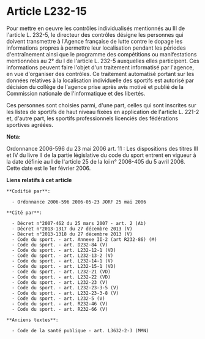 # Article L232-15

Pour mettre en oeuvre les contrôles individualisés mentionnés au III de l'article L. 232-5, le directeur des contrôles
désigne les personnes qui doivent transmettre à l'Agence française de lutte contre le dopage les informations propres à
permettre leur localisation pendant les périodes d'entraînement ainsi que le programme des compétitions ou manifestations
mentionnées au 2° du I de l'article L. 232-5 auxquelles elles participent. Ces informations peuvent faire l'objet d'un
traitement informatisé par l'agence, en vue d'organiser des contrôles. Ce traitement automatisé portant sur les données
relatives à la localisation individuelle des sportifs est autorisé par décision du collège de l'agence prise après avis
motivé et publié de la Commission nationale de l'informatique et des libertés. 

Ces personnes sont choisies parmi, d'une part, celles qui sont inscrites sur les listes de sportifs de haut niveau fixées en
application de l'article L. 221-2 et, d'autre part, les sportifs professionnels licenciés des fédérations sportives agréées.

**Nota:**

Ordonnance 2006-596 du 23 mai 2006 art. 11 : Les dispositions des titres III et IV du livre II de la partie législative du
code du sport entrent en vigueur à la date définie au I de l'article 25 de la loi n° 2006-405 du 5 avril 2006. Cette date est
le 1er février 2006.

**Liens relatifs à cet article**

	**Codifié par**:

	  - Ordonnance 2006-596 2006-05-23 JORF 25 mai 2006

	**Cité par**:

	  - Décret n°2007-462 du 25 mars 2007 - art. 2 (Ab)
	  - Décret n°2013-1317 du 27 décembre 2013 (V)
	  - Décret n°2013-1318 du 27 décembre 2013 (V)
	  - Code du sport. - art. Annexe II-2 (art R232-86) (M)
	  - Code du sport. - art. D232-84 (V)
	  - Code du sport. - art. L232-12-1 (VD)
	  - Code du sport. - art. L232-13-2 (V)
	  - Code du sport. - art. L232-14-1 (V)
	  - Code du sport. - art. L232-15-1 (VD)
	  - Code du sport. - art. L232-21 (VD)
	  - Code du sport. - art. L232-22 (VD)
	  - Code du sport. - art. L232-23 (V)
	  - Code du sport. - art. L232-23-3-5 (V)
	  - Code du sport. - art. L232-23-3-8 (V)
	  - Code du sport. - art. L232-5 (V)
	  - Code du sport. - art. R232-46 (V)
	  - Code du sport. - art. R232-66 (V)

	**Anciens textes**:

	  - Code de la santé publique - art. L3632-2-3 (MMN)
